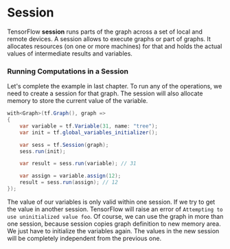 # Session

TensorFlow **session** runs parts of the graph across a set of local and remote devices. A session allows to execute graphs or part of graphs. It allocates resources (on one or more machines) for that and holds the actual values of intermediate results and variables.



### Running Computations in a Session

Let's complete the example in last chapter.  To run any of the operations, we need to create a session for that graph. The session will also allocate memory to store the current value of the variable.



```csharp
with<Graph>(tf.Graph(), graph =>
{
    var variable = tf.Variable(31, name: "tree");
    var init = tf.global_variables_initializer();

    var sess = tf.Session(graph);
    sess.run(init);

    var result = sess.run(variable); // 31

    var assign = variable.assign(12);
    result = sess.run(assign); // 12
});
```

The value of our variables is only valid within one session. If we try to get the value in another session. TensorFlow will raise an error of `Attempting to use uninitialized value foo`. Of course, we can use the graph in more than one session, because session copies graph definition to new memory area. We just have to initialize the variables again. The values in the new session will be completely independent from the  previous one.
